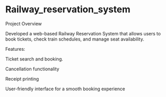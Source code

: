 # Railway_reservation_system
Project Overview

Developed a web-based Railway Reservation System that allows users to book tickets, check train schedules, and manage seat availability.

 Features:

Ticket search and booking.

Cancellation functionality

Receipt printing

User-friendly interface for a smooth booking experience
